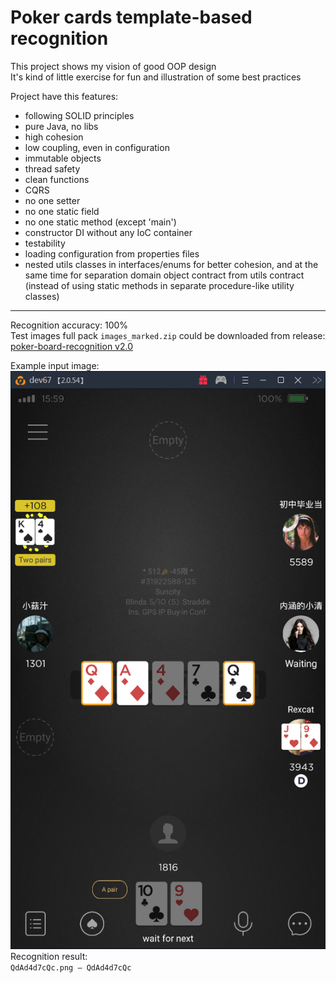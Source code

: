 # Poker cards template-based recognition
This project shows my vision of good OOP design  
It's kind of little exercise for fun and illustration of some best practices

Project have this features:
* following SOLID principles
* pure Java, no libs
* high cohesion
* low coupling, even in configuration
* immutable objects
* thread safety
* clean functions
* CQRS
* no one setter
* no one static field
* no one static method (except 'main')
* constructor DI without any IoC container
* testability
* loading configuration from properties files
* nested utils classes in interfaces/enums for better cohesion, and at the same time for separation domain object contract from utils contract (instead of using static methods in separate procedure-like utility classes)
---  
Recognition accuracy: 100%  
Test images full pack `images_marked.zip` could be downloaded from release: [poker-board-recognition v2.0](https://github.com/antonov256/poker-board-recognition/releases/tag/v2.0)

Example input image:  
![QdAd4d7cQc.png](images_marked/QdAd4d7cQc.png)  
Recognition result:  
`QdAd4d7cQc.png — QdAd4d7cQc`  
